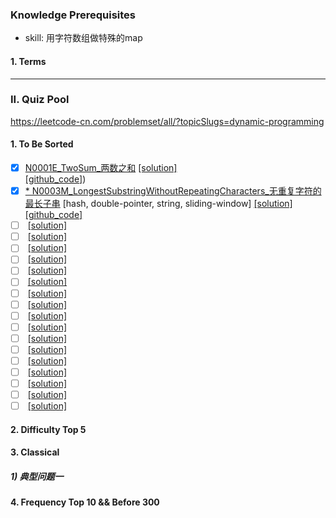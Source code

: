 
### Knowledge Prerequisites 
- skill: 用字符数组做特殊的map

#### 1. Terms



----------------------------------------------------------------------------------------------------
### II. Quiz Pool

https://leetcode-cn.com/problemset/all/?topicSlugs=dynamic-programming

#### 1. To Be Sorted
- [x] [N0001E_TwoSum_两数之和](https://leetcode-cn.com/problems/two-sum/)
      [[solution]](https://leetcode-cn.com/problems/two-sum/solution/liang-shu-zhi-he-by-leetcode-2/)    
      [[github_code]](../src/main/java/com/maverickbyte/algo/leetcode/N0001E_TwoSum.java))
- [x] [* N0003M_LongestSubstringWithoutRepeatingCharacters_无重复字符的最长子串](https://leetcode-cn.com/problems/longest-substring-without-repeating-characters/) [hash, double-pointer, string, sliding-window]
      [[solution]](https://leetcode-cn.com/problems/longest-substring-without-repeating-characters/solution/wu-zhong-fu-zi-fu-de-zui-chang-zi-chuan-by-leetcod/) 
      [[github_code]](../src/main/java/com/maverickbyte/algo/leetcode/N0003M_LengthOfLongestSubstring.java)      
- [ ] []()
      [[solution]]()
- [ ] []()
      [[solution]]()
- [ ] []()
      [[solution]]()
- [ ] []()
      [[solution]]()
- [ ] []()
      [[solution]]()
- [ ] []()
      [[solution]]()
- [ ] []()
      [[solution]]()
- [ ] []()
      [[solution]]()
- [ ] []()
      [[solution]]()
- [ ] []()
      [[solution]]()
- [ ] []()
      [[solution]]()
- [ ] []()
      [[solution]]()
- [ ] []()
      [[solution]]()
- [ ] []()
      [[solution]]()
- [ ] []()
      [[solution]]()
- [ ] []()
      [[solution]]()
- [ ] []()
      [[solution]]()
          
#### 2. Difficulty Top 5
    
#### 3. Classical

##### 1) 典型问题一
    
#### 4. Frequency Top 10 && Before 300 